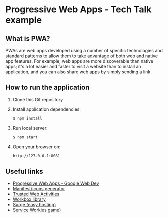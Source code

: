 # Progressive Web Apps - Tech Talk example

## What is PWA?

PWAs are web apps developed using a number of specific technologies and standard patterns to allow them to take advantage of both web and native app features. For example, web apps are more discoverable than native apps; it's a lot easier and faster to visit a website than to install an application, and you can also share web apps by simply sending a link.

## How to run the application

1. Clone this Git repository

2. Install application dependencies:

   ```sh
   $ npm install
   ```

3. Run local server:

   ```sh
   $ npm start
   ```

4. Open your browser on:

   ```sh
   http://127.0.0.1:8081
   ```

## Useful links

- [Progressive Web Apps - Google Web Dev](https://web.dev/progressive-web-apps/)
- [Manifest/Icons generator](https://app-manifest.firebaseapp.com/)
- [Trusted Web Activities](https://developers.google.com/web/android/trusted-web-activity)
- [Workbox library](https://developers.google.com/web/tools/workbox/)
- [Surge (easy hosting)](https://surge.sh/)
- [Service Workies game)](https://mastery.games/serviceworkies/)
